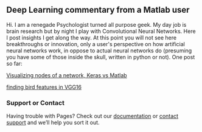 ## Deep Learning commentary from a Matlab user
Hi. I am a renegade Psychologist turned all purpose geek. My day job is brain research but by night I play with Convolutional Neural Networks. Here I post insights I get along the way. At this point you will not see here breakthroughs or innovation, only a user's perspective on how artificial neural networks work, in oppose to actual neural networks do (presuming you have some of those inside the skull, written in python or not). One post so far:

[Visualizing nodes of a network, Keras vs Matlab](https://yuval-harpaz.github.io/cnn-with-Matlab/visualizeKeras/visiontools1.html)

[finding bird features in VGG16](https://yuval-harpaz.github.io/cnn-with-Matlab/findBeakyNodes/findBirdFeatures.html)

### Support or Contact

Having trouble with Pages? Check out our [documentation](https://help.github.com/categories/github-pages-basics/) or [contact support](https://github.com/contact) and we’ll help you sort it out.
